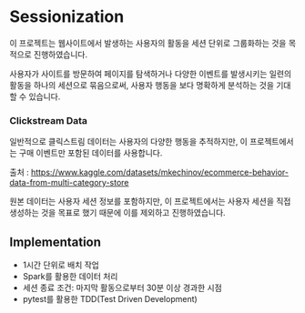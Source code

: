 # Sessionization
이 프로젝트는 웹사이트에서 발생하는 사용자의 활동을 세션 단위로 그룹화하는 것을 목적으로 진행하였습니다.

사용자가 사이트를 방문하여 페이지를 탐색하거나 다양한 이벤트를 발생시키는 일련의 활동을 하나의 세션으로 묶음으로써, 사용자 행동을 보다 명확하게 분석하는 것을 기대할 수 있습니다.

### Clickstream Data
일반적으로 클릭스트림 데이터는 사용자의 다양한 행동을 추적하지만, 이 프로젝트에서는 구매 이벤트만 포함된 데이터를 사용합니다. 

출처 : https://www.kaggle.com/datasets/mkechinov/ecommerce-behavior-data-from-multi-category-store

원본 데이터는 사용자 세션 정보를 포함하지만, 이 프로젝트에서는 사용자 세션을 직접 생성하는 것을 목표로 했기 때문에 이를 제외하고 진행하였습니다.

## Implementation
- 1시간 단위로 배치 작업
- Spark를 활용한 데이터 처리
- 세션 종료 조건: 마지막 활동으로부터 30분 이상 경과한 시점
- pytest를 활용한 TDD(Test Driven Development)